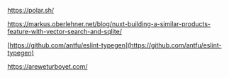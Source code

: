


https://polar.sh/

https://markus.oberlehner.net/blog/nuxt-building-a-similar-products-feature-with-vector-search-and-sqlite/

[https://github.com/antfu/eslint-typegen](https://github.com/antfu/eslint-typegen)


https://areweturboyet.com/

<RichLink href="https://portal.thirdweb.com/typescript/v5" title="TypeScript SDK"></RichLink>

